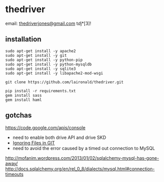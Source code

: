 thedriver
=========
email:  thedriverjones@gmail.com
t*d*j*[3]!

installation
------------

```
sudo apt-get install -y apache2
sudo apt-get install -y git
sudo apt-get install -y python-pip
sudo apt-get install -y python-mysqldb
sudo apt-get install -y sqlite3
sudo apt-get install -y libapache2-mod-wsgi

git clone https://github.com/laironald/thedriver.git

pip install -r requirements.txt
gem install sass
gem install haml
```

gotchas
-----------


https://code.google.com/apis/console

  * need to enable both drive API and drive SKD
  * [Ignoring Files in GIT](https://help.github.com/articles/ignoring-files)
  * need to avoid the error caused by a timed out connection to MySQL

http://mofanim.wordpress.com/2013/01/02/sqlalchemy-mysql-has-gone-away/
http://docs.sqlalchemy.org/en/rel_0_8/dialects/mysql.html#connection-timeouts
